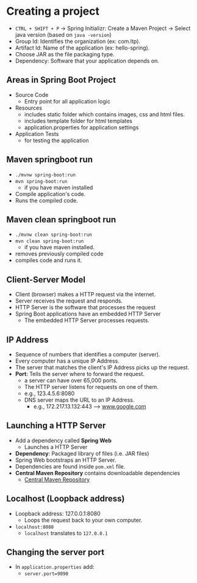# Creating a project

- `CTRL + SHIFT + P` -> Spring Initializr: Create a Maven Project -> Select java version (based on `java -version`)
- Group Id: Identifies the organization (ex: com.ltp).
- Artifact Id: Name of the application (ex: hello-spring).
- Choose JAR as the file packaging type.
- Dependency: Software that your application depends on.

## Areas in Spring Boot Project

- Source Code
  - Entry point for all application logic
- Resources
  - includes static folder which contains images, css and html files.
  - includes template folder for html templates
  - application.properties for application settings
- Application Tests
  - for testing the application

## Maven springboot run

- `./mvnw spring-boot:run`
- `mvn spring-boot:run`
  - if you have maven installed
- Compile application's code.
- Runs the compiled code.

## Maven clean springboot run

- `./mvnw clean spring-boot:run`
- `mvn clean spring-boot:run`
  - if you have maven installed.
- removes previously compiled code
- compiles code and runs it.

## Client-Server Model

- Client (browser) makes a HTTP request via the internet.
- Server receives the request and responds.
- HTTP Server is the software that processes the request
- Spring Boot applications have an embedded HTTP Server
  - The embedded HTTP Server processes requests.

## IP Address

- Sequence of numbers that identifies a computer (server).
- Every computer has a unique IP Address.
- The server that matches the client's IP Address picks up the request.
- **Port**: Tells the server where to forward the request.
  - a server can have over 65,000 ports.
  - The HTTP server listens for requests on one of them.
  - e.g., 123.4.5.6:8080
  - DNS server maps the URL to an IP Address.
    - e.g., 172.217.13.132:443 --> www.google.com

## Launching a HTTP Server

- Add a dependency called **Spring Web**
  - Launches a HTTP Server
- **Dependency**: Packaged library of files (i.e. JAR files)
- Spring Web bootstraps an HTTP Server.
- Dependencies are found inside `pom.xml` file.
- **Central Maven Repository** contains downloadable dependencies
  - [Central Maven Repository](https://mvnrepository.com/artifact/org.springframework.boot/spring-boot-starter-web)

## Localhost (Loopback address)

- Loopback address: 127.0.0.1:8080
  - Loops the request back to your own computer.
- `localhost:8080`
  - `localhost` translates to `127.0.0.1`

## Changing the server port

- In `application.properties` add:
  - `server.port=9090`
